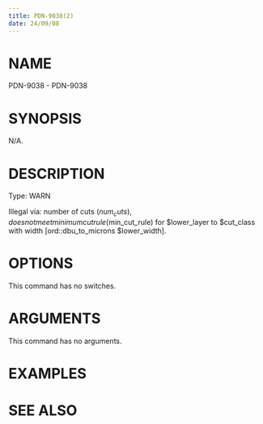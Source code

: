 ```yaml
---
title: PDN-9038(2)
date: 24/09/08
---
```


# NAME

PDN-9038 - PDN-9038

# SYNOPSIS

N/A.

# DESCRIPTION

Type: WARN

Illegal via: number of cuts ($num_cuts), does not meet minimum cut rule ($min_cut_rule) for $lower_layer to $cut_class with width [ord::dbu_to_microns $lower_width].

# OPTIONS

This command has no switches.

# ARGUMENTS

This command has no arguments.

# EXAMPLES

# SEE ALSO
